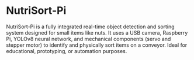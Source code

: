 # NutriSort-Pi
NutriSort-Pi is a fully integrated real-time object detection and sorting system designed for small items like nuts. It uses a USB camera, Raspberry Pi, YOLOv8 neural network, and mechanical components (servo and stepper motor) to identify and physically sort items on a conveyor. Ideal for educational, prototyping, or automation purposes.
